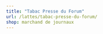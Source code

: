 ```yaml
---
title: "Tabac Presse du Forum"
url: /lattes/tabac-presse-du-forum/
shop: marchand de journaux
---
```

